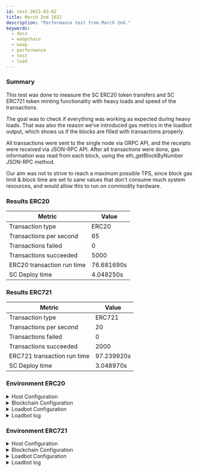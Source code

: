```yaml
---
id: test-2022-03-02
title: March 2nd 2022
description: "Performance test from March 2nd."
keywords:
  - docs
  - woopchain
  - woop
  - performance
  - test
  - load
---
```


### Summary

This test was done to measure the SC ERC20 token transfers and SC ERC721 token minting functionality with heavy loads and speed of the transactions.

The goal was to check if everything was working as expected during heavy loads. That was also the reason we’ve introduced gas metrics in the loadbot output, which shows us if the blocks are filled with transactions properly.

All transactions were sent to the single node via GRPC API, and the receipts were received via JSON-RPC API. After all transactions were done, gas information was read from each block, using the eth_getBlockByNumber JSON-RPC method.

Our aim was not to strive to reach a maximum possible TPS,
since block gas limit & block time are set to sane values that don't consume much system resources, and would allow this to run on commodity hardware.

### Results ERC20

| Metric | Value |
| ------ | ----- |
| Transaction type | ERC20 |
| Transactions per second | 65 |
| Transactions failed | 0 |
| Transactions succeeded | 5000 |
| ERC20 transaction run time | 76.681690s |
| SC Deploy time | 4.048250s |

### Results ERC721

| Metric | Value |
| ------ | ----- |
| Transaction type | ERC721 |
| Transactions per second | 20 |
| Transactions failed | 0 |
| Transactions succeeded | 2000 |
| ERC721 transaction run time | 97.239920s |
| SC Deploy time | 3.048970s |

### Environment ERC20

<details>
  <summary>Host Configuration</summary>
  <div>
    <div>
        <table>
            <tr>
                <td>Cloud provider</td>
                <td>AWS</td>
            </tr>
            <tr>
                <td>Instance size</td>
                <td>t2.micro</td>
            </tr>
            <tr>
                <td>Networking</td>
                <td>private subnet</td>
            </tr>
            <tr>
                <td>Operating system</td>
                <td>Linux Ubuntu 20.04 LTS - Focal Fossa</td>
            </tr>
            <tr>
                <td>File descriptor limit</td>
                <td>65535</td>
            </tr>
            <tr>
                <td>Max user processes</td>
                <td>65535</td>
            </tr>
        </table>
    </div>
    <br/>
  </div>
</details>

<details>
  <summary>Blockchain Configuration</summary>
  <div>
    <div>
        <table>
            <tr>
                <td>WoopChain</td>
            <tr>
                <td>Validator nodes</td>
                <td>6</td>
            </tr>
            <tr>
                <td>Non-validator nodes</td>
                <td>0</td>
            </tr>
            <tr>
                <td>Consensus</td>
                <td>IBFT PoA</td>
            </tr>
            <tr>
                <td>Block time</td>
                <td>2s</td>
            </tr>
            <tr>
                <td>Block gas limit</td>
                <td>5242880</td>
            </tr>
            <tr>
                <td>Average block utilization</td>
                <td>95%</td>
            </tr>
        </table>
    </div>
    <br/>
  </div>
</details>

<details>
  <summary>Loadbot Configuration</summary>
  <div>
    <div>
        <table>
            <tr>
                <td>Total Transactions</td>
                <td>5000</td>
            </tr>
            <tr>
                <td>Transactions sent per second</td>
                <td>200</td>
            </tr>
            <tr>
                <td>Type of transactions</td>
                <td>ERC20 to ERC20 transfers</td>
            </tr>
        </table>
    </div>
    <br/>
  </div>
</details>

<details>
    <summary>Loadbot log</summary>

    [COUNT DATA]
    Transactions submitted = 5000
    Transactions failed    = 0

    [APPROXIMATE TPS]
    Approximate number of transactions per second = 65

    [TURN AROUND DATA]
    Average transaction turn around = 25.034950s
    Fastest transaction turn around = 3.056460s
    Slowest transaction turn around = 47.366220s
    Total loadbot execution time    = 76.681690s

    [CONTRACT DEPLOYMENT DATA]
    Contract address     = 0x7224Dad537291bb6bA277d3e1cCD48cf87B208E7
    Total execution time = 4.048250s
    Blocks required      = 1

    Block #557781 = 1 txns (1055769 gasUsed / 5242880 gasLimit) utilization = 20%

    Average utilization across all blocks: 20%

    [BLOCK DATA]
    Blocks required = 29

    Block #557783 = 178 txns (5212100 gasUsed / 5242880 gasLimit) utilization = 99%
    Block #557785 = 178 txns (5197100 gasUsed / 5242880 gasLimit) utilization = 99%
    Block #557786 = 178 txns (5197100 gasUsed / 5242880 gasLimit) utilization = 99%
    Block #557787 = 178 txns (5197100 gasUsed / 5242880 gasLimit) utilization = 99%
    Block #557788 = 178 txns (5197100 gasUsed / 5242880 gasLimit) utilization = 99%
    Block #557789 = 178 txns (5197100 gasUsed / 5242880 gasLimit) utilization = 99%
    Block #557791 = 178 txns (5197100 gasUsed / 5242880 gasLimit) utilization = 99%
    Block #557792 = 178 txns (5197100 gasUsed / 5242880 gasLimit) utilization = 99%
    Block #557793 = 178 txns (5197100 gasUsed / 5242880 gasLimit) utilization = 99%
    Block #557794 = 178 txns (5197100 gasUsed / 5242880 gasLimit) utilization = 99%
    Block #557795 = 178 txns (5197100 gasUsed / 5242880 gasLimit) utilization = 99%
    Block #557797 = 178 txns (5197100 gasUsed / 5242880 gasLimit) utilization = 99%
    Block #557798 = 178 txns (5197100 gasUsed / 5242880 gasLimit) utilization = 99%
    Block #557799 = 178 txns (5197100 gasUsed / 5242880 gasLimit) utilization = 99%
    Block #557800 = 178 txns (5197100 gasUsed / 5242880 gasLimit) utilization = 99%
    Block #557801 = 178 txns (5197100 gasUsed / 5242880 gasLimit) utilization = 99%
    Block #557803 = 178 txns (5197100 gasUsed / 5242880 gasLimit) utilization = 99%
    Block #557804 = 178 txns (5197100 gasUsed / 5242880 gasLimit) utilization = 99%
    Block #557805 = 178 txns (5197100 gasUsed / 5242880 gasLimit) utilization = 99%
    Block #557806 = 178 txns (5197100 gasUsed / 5242880 gasLimit) utilization = 99%
    Block #557807 = 178 txns (5197100 gasUsed / 5242880 gasLimit) utilization = 99%
    Block #557809 = 178 txns (5197100 gasUsed / 5242880 gasLimit) utilization = 99%
    Block #557810 = 178 txns (5197100 gasUsed / 5242880 gasLimit) utilization = 99%
    Block #557811 = 178 txns (5197100 gasUsed / 5242880 gasLimit) utilization = 99%
    Block #557812 = 178 txns (5197100 gasUsed / 5242880 gasLimit) utilization = 99%
    Block #557813 = 178 txns (5197100 gasUsed / 5242880 gasLimit) utilization = 99%
    Block #557815 = 178 txns (5197100 gasUsed / 5242880 gasLimit) utilization = 99%
    Block #557816 = 178 txns (5197100 gasUsed / 5242880 gasLimit) utilization = 99%
    Block #557817 = 16 txns (474800 gasUsed / 5242880 gasLimit) utilization   = 9%

    Average utilization across all blocks: 95%

</details>

### Environment ERC721

<details>
  <summary>Host Configuration</summary>
  <div>
    <div>
        <table>
            <tr>
                <td>Cloud provider</td>
                <td>AWS</td>
            </tr>
            <tr>
                <td>Instance size</td>
                <td>t2.micro</td>
            </tr>
            <tr>
                <td>Networking</td>
                <td>private subnet</td>
            </tr>
            <tr>
                <td>Operating system</td>
                <td>Linux Ubuntu 20.04 LTS - Focal Fossa</td>
            </tr>
            <tr>
                <td>File descriptor limit</td>
                <td>65535</td>
            </tr>
            <tr>
                <td>Max user processes</td>
                <td>65535</td>
            </tr>
        </table>
    </div>
    <br/>
  </div>
</details>

<details>
  <summary>Blockchain Configuration</summary>
  <div>
    <div>
        <table>
            <tr>
                <td>WoopChain</td>
            <tr>
                <td>Validator nodes</td>
                <td>6</td>
            </tr>
            <tr>
                <td>Non-validator nodes</td>
                <td>0</td>
            </tr>
            <tr>
                <td>Consensus</td>
                <td>IBFT PoA</td>
            </tr>
            <tr>
                <td>Block time</td>
                <td>2s</td>
            </tr>
            <tr>
                <td>Block gas limit</td>
                <td>5242880</td>
            </tr>
            <tr>
                <td>Average block utilization</td>
                <td>94%</td>
            </tr>
        </table>
    </div>
    <br/>
  </div>
</details>

<details>
  <summary>Loadbot Configuration</summary>
  <div>
    <div>
        <table>
            <tr>
                <td>Total Transactions</td>
                <td>2000</td>
            </tr>
            <tr>
                <td>Transactions sent per second</td>
                <td>200</td>
            </tr>
            <tr>
                <td>Type of transactions</td>
                <td>ERC721 token mint</td>
            </tr>
        </table>
    </div>
    <br/>
  </div>
</details>

<details>
    <summary>Loadbot log</summary>

    [COUNT DATA]
    Transactions submitted = 2000
    Transactions failed    = 0

    [APPROXIMATE TPS]
    Approximate number of transactions per second = 20

    [TURN AROUND DATA]
    Average transaction turn around = 43.034620s
    Fastest transaction turn around = 4.007210s
    Slowest transaction turn around = 84.184340s
    Total loadbot execution time    = 97.239920s

    [CONTRACT DEPLOYMENT DATA]
    Contract address     = 0x79D9167FcCC5087D28B2D0cDA27ffAA23A731F51
    Total execution time = 3.048970s
    Blocks required      = 1

    Block #558955 = 1 txns (2528760 gasUsed / 5242880 gasLimit) utilization = 48%

    Average utilization across all blocks: 48%

    [BLOCK DATA]
    Blocks required = 46

    Block #558957 = 44 txns (5104824 gasUsed / 5242880 gasLimit) utilization = 97%
    Block #558958 = 45 txns (5189970 gasUsed / 5242880 gasLimit) utilization = 98%
    Block #558959 = 45 txns (5189970 gasUsed / 5242880 gasLimit) utilization = 98%
    Block #558960 = 45 txns (5189970 gasUsed / 5242880 gasLimit) utilization = 98%
    Block #558961 = 45 txns (5189970 gasUsed / 5242880 gasLimit) utilization = 98%
    Block #558962 = 45 txns (5189970 gasUsed / 5242880 gasLimit) utilization = 98%
    Block #558963 = 45 txns (5189970 gasUsed / 5242880 gasLimit) utilization = 98%
    Block #558964 = 45 txns (5189970 gasUsed / 5242880 gasLimit) utilization = 98%
    Block #558965 = 45 txns (5189970 gasUsed / 5242880 gasLimit) utilization = 98%
    Block #558966 = 45 txns (5189970 gasUsed / 5242880 gasLimit) utilization = 98%
    Block #558967 = 45 txns (5189970 gasUsed / 5242880 gasLimit) utilization = 98%
    Block #558968 = 45 txns (5189970 gasUsed / 5242880 gasLimit) utilization = 98%
    Block #558969 = 45 txns (5189970 gasUsed / 5242880 gasLimit) utilization = 98%
    Block #558970 = 45 txns (5189970 gasUsed / 5242880 gasLimit) utilization = 98%
    Block #558971 = 45 txns (5189970 gasUsed / 5242880 gasLimit) utilization = 98%
    Block #558972 = 45 txns (5189970 gasUsed / 5242880 gasLimit) utilization = 98%
    Block #558973 = 45 txns (5189970 gasUsed / 5242880 gasLimit) utilization = 98%
    Block #558974 = 45 txns (5189970 gasUsed / 5242880 gasLimit) utilization = 98%
    Block #558975 = 45 txns (5189970 gasUsed / 5242880 gasLimit) utilization = 98%
    Block #558976 = 45 txns (5189970 gasUsed / 5242880 gasLimit) utilization = 98%
    Block #558977 = 45 txns (5189970 gasUsed / 5242880 gasLimit) utilization = 98%
    Block #558978 = 45 txns (5189970 gasUsed / 5242880 gasLimit) utilization = 98%
    Block #558979 = 45 txns (5189970 gasUsed / 5242880 gasLimit) utilization = 98%
    Block #558980 = 45 txns (5189970 gasUsed / 5242880 gasLimit) utilization = 98%
    Block #558981 = 45 txns (5189970 gasUsed / 5242880 gasLimit) utilization = 98%
    Block #558982 = 45 txns (5189970 gasUsed / 5242880 gasLimit) utilization = 98%
    Block #558983 = 13 txns (1505298 gasUsed / 5242880 gasLimit) utilization = 28%
    Block #558984 = 45 txns (5189970 gasUsed / 5242880 gasLimit) utilization = 98%
    Block #558985 = 45 txns (5189970 gasUsed / 5242880 gasLimit) utilization = 98%
    Block #558986 = 45 txns (5189970 gasUsed / 5242880 gasLimit) utilization = 98%
    Block #558987 = 45 txns (5189970 gasUsed / 5242880 gasLimit) utilization = 98%
    Block #558988 = 45 txns (5189970 gasUsed / 5242880 gasLimit) utilization = 98%
    Block #558989 = 45 txns (5189970 gasUsed / 5242880 gasLimit) utilization = 98%
    Block #558990 = 45 txns (5189970 gasUsed / 5242880 gasLimit) utilization = 98%
    Block #558991 = 45 txns (5189970 gasUsed / 5242880 gasLimit) utilization = 98%
    Block #558992 = 45 txns (5189970 gasUsed / 5242880 gasLimit) utilization = 98%
    Block #558993 = 45 txns (5189970 gasUsed / 5242880 gasLimit) utilization = 98%
    Block #558994 = 45 txns (5189970 gasUsed / 5242880 gasLimit) utilization = 98%
    Block #558995 = 45 txns (5189970 gasUsed / 5242880 gasLimit) utilization = 98%
    Block #558996 = 45 txns (5189970 gasUsed / 5242880 gasLimit) utilization = 98%
    Block #558997 = 45 txns (5189970 gasUsed / 5242880 gasLimit) utilization = 98%
    Block #558998 = 45 txns (5189970 gasUsed / 5242880 gasLimit) utilization = 98%
    Block #558999 = 45 txns (5189970 gasUsed / 5242880 gasLimit) utilization = 98%
    Block #559000 = 45 txns (5189970 gasUsed / 5242880 gasLimit) utilization = 98%
    Block #559001 = 45 txns (5189970 gasUsed / 5242880 gasLimit) utilization = 98%
    Block #559002 = 8 txns (929568 gasUsed / 5242880 gasLimit) utilization   = 17%

    Average utilization across all blocks: 94%

</details>


